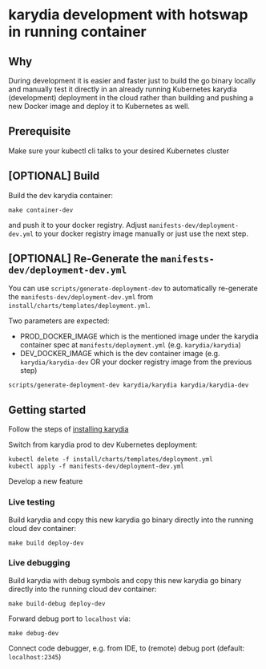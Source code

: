 # karydia development with hotswap in running container

## Why

During development it is easier and faster just to build the go binary locally
and manually test it directly in an already running Kubernetes karydia
(development) deployment in the cloud rather than building and pushing a new
Docker image and deploy it to Kubernetes as well.

## Prerequisite
Make sure your kubectl cli talks to your desired Kubernetes cluster

## [OPTIONAL] Build

Build the dev karydia container:
```
make container-dev
```
and push it to your docker registry.
Adjust `manifests-dev/deployment-dev.yml` to your docker registry image manually or just use the next step.

## [OPTIONAL] Re-Generate the `manifests-dev/deployment-dev.yml`

You can use `scripts/generate-deployment-dev` to automatically re-generate the
`manifests-dev/deployment-dev.yml` from `install/charts/templates/deployment.yml`.

Two parameters are expected:
- PROD_DOCKER_IMAGE which is the mentioned image under the karydia container spec at
`manifests/deployment.yml` (e.g. `karydia/karydia`)
- DEV_DOCKER_IMAGE which is the dev container image (e.g. `karydia/karydia-dev` OR your docker registry image from the previous step)
```
scripts/generate-deployment-dev karydia/karydia karydia/karydia-dev
```

## Getting started

Follow the steps of [installing karydia](../install/README.md)

Switch from karydia prod to dev Kubernetes deployment:
```
kubectl delete -f install/charts/templates/deployment.yml
kubectl apply -f manifests-dev/deployment-dev.yml
```

Develop a new feature

### Live testing

Build karydia and copy this new karydia go binary directly into the running cloud dev container:
```
make build deploy-dev
```

### Live debugging

Build karydia with debug symbols and copy this new karydia go binary directly into the running cloud dev container:
```
make build-debug deploy-dev
```

Forward debug port to `localhost` via:
```
make debug-dev
```

Connect code debugger, e.g. from IDE, to (remote) debug port (default: `localhost:2345`)

